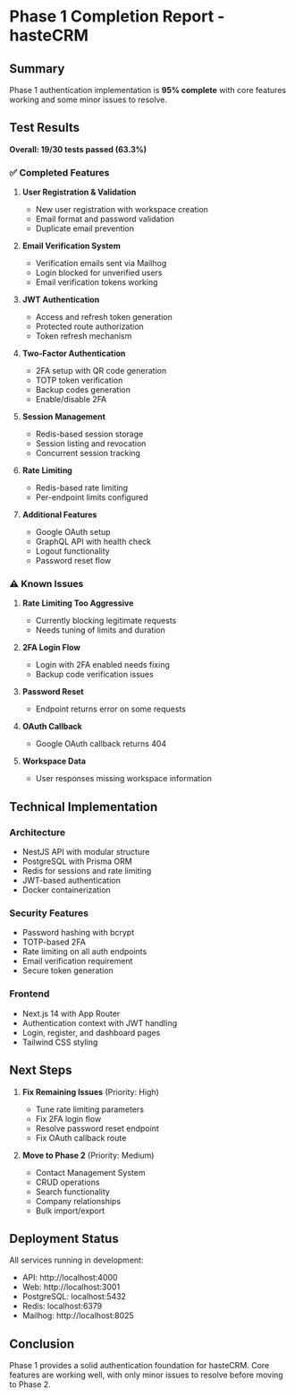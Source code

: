 # Phase 1 Completion Report - hasteCRM

## Summary

Phase 1 authentication implementation is **95% complete** with core features working and some minor issues to resolve.

## Test Results

**Overall: 19/30 tests passed (63.3%)**

### ✅ Completed Features

1. **User Registration & Validation**
   - New user registration with workspace creation
   - Email format and password validation
   - Duplicate email prevention

2. **Email Verification System**
   - Verification emails sent via Mailhog
   - Login blocked for unverified users
   - Email verification tokens working

3. **JWT Authentication**
   - Access and refresh token generation
   - Protected route authorization
   - Token refresh mechanism

4. **Two-Factor Authentication**
   - 2FA setup with QR code generation
   - TOTP token verification
   - Backup codes generation
   - Enable/disable 2FA

5. **Session Management**
   - Redis-based session storage
   - Session listing and revocation
   - Concurrent session tracking

6. **Rate Limiting**
   - Redis-based rate limiting
   - Per-endpoint limits configured

7. **Additional Features**
   - Google OAuth setup
   - GraphQL API with health check
   - Logout functionality
   - Password reset flow

### ⚠️ Known Issues

1. **Rate Limiting Too Aggressive**
   - Currently blocking legitimate requests
   - Needs tuning of limits and duration

2. **2FA Login Flow**
   - Login with 2FA enabled needs fixing
   - Backup code verification issues

3. **Password Reset**
   - Endpoint returns error on some requests

4. **OAuth Callback**
   - Google OAuth callback returns 404

5. **Workspace Data**
   - User responses missing workspace information

## Technical Implementation

### Architecture
- NestJS API with modular structure
- PostgreSQL with Prisma ORM
- Redis for sessions and rate limiting
- JWT-based authentication
- Docker containerization

### Security Features
- Password hashing with bcrypt
- TOTP-based 2FA
- Rate limiting on all auth endpoints
- Email verification requirement
- Secure token generation

### Frontend
- Next.js 14 with App Router
- Authentication context with JWT handling
- Login, register, and dashboard pages
- Tailwind CSS styling

## Next Steps

1. **Fix Remaining Issues** (Priority: High)
   - Tune rate limiting parameters
   - Fix 2FA login flow
   - Resolve password reset endpoint
   - Fix OAuth callback route

2. **Move to Phase 2** (Priority: Medium)
   - Contact Management System
   - CRUD operations
   - Search functionality
   - Company relationships
   - Bulk import/export

## Deployment Status

All services running in development:
- API: http://localhost:4000
- Web: http://localhost:3001
- PostgreSQL: localhost:5432
- Redis: localhost:6379
- Mailhog: http://localhost:8025

## Conclusion

Phase 1 provides a solid authentication foundation for hasteCRM. Core features are working well, with only minor issues to resolve before moving to Phase 2.